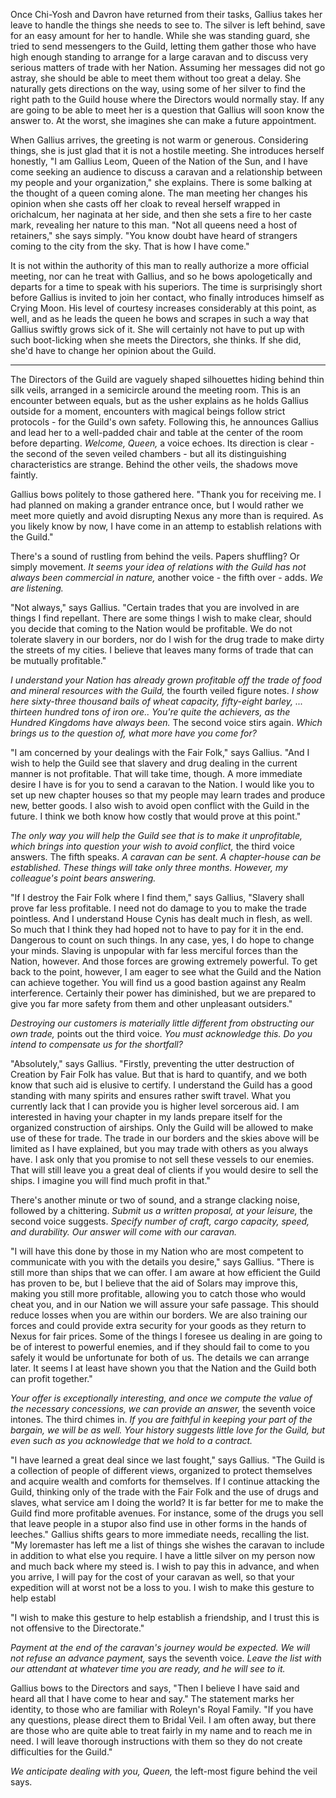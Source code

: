 Once Chi-Yosh and Davron have returned from their tasks, Gallius takes her leave to handle the things she needs to see to. The silver is left behind, save for an easy amount for her to handle. While she was standing guard, she tried to send messengers to the Guild, letting them gather those who have high enough standing to arrange for a large caravan and to discuss very serious matters of trade with her Nation. Assuming her messages did not go astray, she should be able to meet them without too great a delay. She naturally gets directions on the way, using some of her silver to find the right path to the Guild house where the Directors would normally stay. If any are going to be able to meet her is a question that Gallius will soon know the answer to. At the worst, she imagines she can make a future appointment.

When Gallius arrives, the greeting is not warm or generous. Considering things, she is just glad that it is not a hostile meeting. She introduces herself honestly, "I am Gallius Leom, Queen of the Nation of the Sun, and I have come seeking an audience to discuss a caravan and a relationship between my people and your organization," she explains. There is some balking at the thought of a queen coming alone. The man meeting her changes his opinion when she casts off her cloak to reveal herself wrapped in orichalcum, her naginata at her side, and then she sets a fire to her caste mark, revealing her nature to this man. "Not all queens need a host of retainers," she says simply. "You know doubt have heard of strangers coming to the city from the sky. That is how I have come."

It is not within the authority of this man to really authorize a more official meeting, nor can he treat with Gallius, and so he bows apologetically and departs for a time to speak with his superiors. The time is surprisingly short before Gallius is invited to join her contact, who finally introduces himself as Crying Moon. His level of courtesy increases considerably at this point, as well, and as he leads the queen he bows and scrapes in such a way that Gallius swiftly grows sick of it. She will certainly not have to put up with such boot-licking when she meets the Directors, she thinks. If she did, she'd have to change her opinion about the Guild.

---

The Directors of the Guild are vaguely shaped silhouettes hiding behind thin silk veils, arranged in a semicircle around the meeting room. This is an encounter between equals, but as the usher explains as he holds Gallius outside for a moment, encounters with magical beings follow strict protocols - for the Guild's own safety. Following this, he announces Gallius and lead her to a well-padded chair and table at the center of the room before departing. _Welcome, Queen,_ a voice echoes. Its direction is clear - the second of the seven veiled chambers - but all its distinguishing characteristics are strange. Behind the other veils, the shadows move faintly.

Gallius bows politely to those gathered here. "Thank you for receiving me. I had planned on making a grander entrance once, but I would rather we meet more quietly and avoid disrupting Nexus any more than is required. As you likely know by now, I have come in an attemp to establish relations with the Guild."

There's a sound of rustling from behind the veils. Papers shuffling? Or simply movement. _It seems your idea of relations with the Guild has not always been commercial in nature,_ another voice - the fifth over - adds. _We are listening._

"Not always," says Gallius. "Certain trades that you are involved in are things I find repellant. There are some things I wish to make clear, should you decide that coming to the Nation would be profitable. We do not tolerate slavery in our borders, nor do I wish for the drug trade to make dirty the streets of my cities. I believe that leaves many forms of trade that can be mutually profitable."

_I understand your Nation has already grown profitable off the trade of food and mineral resources with the Guild,_ the fourth veiled figure notes. _I show here sixty-three thousand bails of wheat capacity, fifty-eight barley, ... thirteen hundred tons of iron ore.. You're quite the achievers, as the Hundred Kingdoms have always been._ The second voice stirs again. _Which brings us to the question of, what more have you come for?_

"I am concerned by your dealings with the Fair Folk," says Gallius. "And I wish to help the Guild see that slavery and drug dealing in the current manner is not profitable. That will take time, though. A more immediate desire I have is for you to send a caravan to the Nation. I would like you to set up new chapter houses so that my people may learn trades and produce new, better goods. I also wish to avoid open conflict with the Guild in the future. I think we both know how costly that would prove at this point."

_The only way you will help the Guild see that is to make it unprofitable, which brings into question your wish to avoid conflict,_ the third voice answers. The fifth speaks. _A caravan can be sent. A chapter-house can be established. These things will take only three months. However, my colleague's point bears answering._

"If I destroy the Fair Folk where I find them," says Gallius, "Slavery shall prove far less profitable. I need not do damage to you to make the trade pointless. And I understand House Cynis has dealt much in flesh, as well. So much that I think they had hoped not to have to pay for it in the end. Dangerous to count on such things. In any case, yes, I do hope to change your minds. Slaving is unpopular with far less merciful forces than the Nation, however. And those forces are growing extremely powerful. To get back to the point, however, I am eager to see what the Guild and the Nation can achieve together. You will find us a good bastion against any Realm interference. Certainly their power has diminished, but we are prepared to give you far more safety from them and other unpleasant outsiders."

_Destroying our customers is materially little different from obstructing our own trade,_ points out the third voice. _You must acknowledge this. Do you intend to compensate us for the shortfall?_

"Absolutely," says Gallius. "Firstly, preventing the utter destruction of Creation by Fair Folk has value. But that is hard to quantify, and we both know that such aid is elusive to certify. I understand the Guild has a good standing with many spirits and ensures rather swift travel. What you currently lack that I can provide you is higher level sorcerous aid. I am interested in having your chapter in my lands prepare itself for the organized construction of airships. Only the Guild will be allowed to make use of these for trade. The trade in our borders and the skies above will be limited as I have explained, but you may trade with others as you always have. I ask only that you promise to not sell these vessels to our enemies. That will still leave you a great deal of clients if you would desire to sell the ships. I imagine you will find much profit in that."

There's another minute or two of sound, and a strange clacking noise, followed by a chittering. _Submit us a written proposal, at your leisure,_ the second voice suggests. _Specify number of craft, cargo capacity, speed, and durability. Our answer will come with our caravan._

"I will have this done by those in my Nation who are most competent to communicate with you with the details you desire," says Gallius. "There is still more than ships that we can offer. I am aware at how efficient the Guild has proven to be, but I believe that the aid of Solars may improve this, making you still more profitable, allowing you to catch those who would cheat you, and in our Nation we will assure your safe passage. This should reduce losses when you are within our borders. We are also training our forces and could provide extra security for your goods as they return to Nexus for fair prices. Some of the things I foresee us dealing in are going to be of interest to powerful enemies, and if they should fail to come to you safely it would be unfortunate for both of us. The details we can arrange later. It seems I at least have shown you that the Nation and the Guild both can profit together."

_Your offer is exceptionally interesting, and once we compute the value of the necessary concessions, we can provide an answer,_ the seventh voice intones. The third chimes in. _If you are faithful in keeping your part of the bargain, we will be as well. Your history suggests little love for the Guild, but even such as you acknowledge that we hold to a contract._

"I have learned a great deal since we last fought," says Gallius. "The Guild is a collection of people of different views, organized to protect themselves and acquire wealth and comforts for themselves. If I continue attacking the Guild, thinking only of the trade with the Fair Folk and the use of drugs and slaves, what service am I doing the world? It is far better for me to make the Guild find more profitable avenues. For instance, some of the drugs you sell that leave people in a stupor also find use in other forms in the hands of leeches." Gallius shifts gears to more immediate needs, recalling the list. "My loremaster has left me a list of things she wishes the caravan to include in addition to what else you require. I have a little silver on my person now and much back where my steed is. I wish to pay this in advance, and when you arrive, I will pay for the cost of your caravan as well, so that your expedition will at worst not be a loss to you. I wish to make this gesture to help establ

"I wish to make this gesture to help establish a friendship, and I trust this is not offensive to the Directorate."

_Payment at the end of the caravan's journey would be expected. We will not refuse an advance payment,_ says the seventh voice. _Leave the list with our attendant at whatever time you are ready, and he will see to it._

Gallius bows to the Directors and says, "Then I believe I have said and heard all that I have come to hear and say." The statement marks her identity, to those who are familiar with Roleyn's Royal Family. "If you have any questions, please direct them to Bridal Veil. I am often away, but there are those who are quite able to treat fairly in my name and to reach me in need. I will leave thorough instructions with them so they do not create difficulties for the Guild."

_We anticipate dealing with you, Queen,_ the left-most figure behind the veil says.